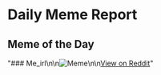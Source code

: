 # Daily Meme Report

## Meme of the Day
"### Me_irl\n\n![Meme](https://i.redd.it/a141ld6sakre1.png)\n\n[View on Reddit](https://redd.it/1jmf3ia)"
